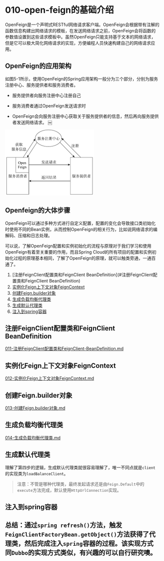 # 010-open-feign的基础介绍

OpenFeign是一个声明式RESTful网络请求客户端。OpenFeign会根据带有注解的函数信息构建出网络请求的模板，在发送网络请求之前，OpenFeign会将函数的参数值设置到这些请求模板中。虽然OpenFeign只能支持基于文本的网络请求，但是它可以极大简化网络请求的实现，方便编程人员快速构建自己的网络请求应用。

## OpenFeign的应用架构

如图5-1所示，使用OpenFeign的Spring应用架构一般分为三个部分，分别为服务注册中心、服务提供者和服务消费者。

- 服务提供者向服务注册中心注册自己

- 服务消费者通过OpenFeign发送请求时
- OpenFeign会向服务注册中心获取关于服务提供者的信息，然后再向服务提供者发送网络请求。
  ￼

<img src="../../../assets/image-20201011002331442.png" alt="image-20201011002331442" style="zoom:50%;" />



## Openfeign的大体步骤

OpenFeign可以通过多种方式进行自定义配置，配置的变化会导致接口类初始化时使用不同的Bean实例，从而控制OpenFeign的相关行为，比如说网络请求的编解码、压缩和日志处理。

可以说，了解OpenFeign配置和实例初始化的流程与原理对于我们学习和使用OpenFeign有着至关重要的作用，而且Spring Cloud的所有项目的配置和实例初始化过程的原理基本相同，了解了OpenFeign的原理，就可以触类旁通，一通百通了。

> 

1. [注册FeignClient配置类和FeignClient BeanDefinition](#注册FeignClient配置类和FeignClient BeanDefinition)
2. [实例化Feign上下文对象FeignContext](#实例化Feign上下文对象FeignContext)
3. [创建Feign.builder对象](#创建Feign.builder对象)
4. [生成负载均衡代理类](#生成负载均衡代理类)
5. [生成默认代理类](#生成默认代理类)
6. [注入到spring容器](#注入到spring容器)

## 注册FeignClient配置类和FeignClient BeanDefinition

 [011-注册FeignClient配置类和FeignClient-BeanDefinition.md](011-注册FeignClient配置类和FeignClient-BeanDefinition.md) 

## 实例化Feign上下文对象FeignContext

 [012-实例化Feign上下文对象FeignContext.md](012-实例化Feign上下文对象FeignContext.md) 

## 创建Feign.builder对象

 [013-创建Feign.builder对象.md](013-创建Feign.builder对象.md) 

## 生成负载均衡代理类

 [014-生成负载均衡代理类.md](014-生成负载均衡代理类.md) 

## 生成默认代理类

理解了第四步的逻辑，生成默认代理类就很容易理解了，唯一不同点就是`client`的实现类为`loadBalanceClient`。

> 注意：不管是哪种代理类，最终发起请求还是由`Feign.Default`中的`execute`方法完成，默认使用`HttpUrlConnection`实现。

## 注入到spring容器

## 总结：通过`spring refresh()`方法，触发`FeignClientFactoryBean.getObject()`方法获得了代理类，然后完成注入`spring`容器的过程。该实现方式同`Dubbo`的实现方式类似，有兴趣的可以自行研究噢。